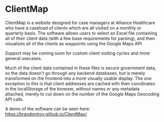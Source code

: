 # ClientMap

ClientMap is a website designed for case managers at Alliance Healthcare who have a caseload of clients which are all visited on a monthly or quarterly basis.
The software allows users to select an Excel file containing all of their client data (with a few base requirements for parsing), and then visualizes all of the clients as waypoints using the Google Maps API.

Support may be coming soon for custom client visiting cycles and more general usecases.

Much of the client data contained in these files is secure government data, so the data doesn't go through any backend databases, but is merely transformed on the frontend into a more visually usable display.
The one exception to this is that client addresses are cached with their coordinates in the localStorage of the browser, without names or any metadata attached, merely to cut down on the number of the Google Maps Geocoding API calls.

A demo of the software can be seen here: https://brandontroy.github.io/ClientMap/

